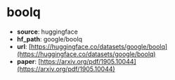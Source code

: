 
# boolq
+ **source**: huggingface
+ **hf_path**: google/boolq
+ **url**: [https://huggingface.co/datasets/google/boolq](https://huggingface.co/datasets/google/boolq)  
+ **paper**: [https://arxiv.org/pdf/1905.10044](https://arxiv.org/pdf/1905.10044)  
